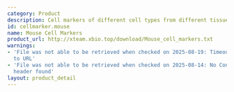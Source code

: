 ```yaml
---
category: Product
description: Cell markers of different cell types from different tissues in mouse
id: cellmarker.mouse
name: Mouse Cell Markers
product_url: http://xteam.xbio.top/download/Mouse_cell_markers.txt
warnings:
- 'File was not able to be retrieved when checked on 2025-08-19: Timeout connecting
  to URL'
- 'File was not able to be retrieved when checked on 2025-08-14: No Content-Length
  header found'
layout: product_detail
---
```

